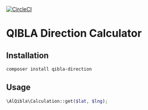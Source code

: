[![CircleCI](https://circleci.com/gh/meezaan/qibla-direction.svg?style=svg)](https://circleci.com/gh/meezaan/qibla-direction)

# QIBLA Direction Calculator

## Installation
```
composer install qibla-direction
```

## Usage
```php
\AlQibla\Calculation::get($lat, $lng);
```
